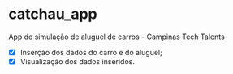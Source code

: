 # catchau_app
App de simulação de aluguel de carros - Campinas Tech Talents

- [x] Inserção dos dados do carro e do aluguel;
- [x] Visualização dos dados inseridos.
